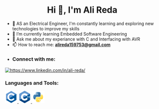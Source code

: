 <h1 align="center">Hi 👋, I'm Ali Reda</h1>

- 🔭 AS an Electrical Engineer, I'm constantly learning and exploring new technologies 
     to improve my skills
- 🌱 I’m currently learning Embedded Software Engineering
- 💬 Ask me about my experiance with C and Interfacing with AVR 
- 📫 How to reach me: **alireda159753@gmail.com**
- <h3 align="left">Connect with me:</h3>
<p align="left">
<a href="https://www.linkedin.com/in/ali-reda/" target="blank"><img align="center" src="https://raw.githubusercontent.com/rahuldkjain/github-profile-readme-generator/master/src/images/icons/Social/linked-in-alt.svg" alt="https://www.linkedin.com/in/ali-reda/" height="30" width="40" /></a>
</p>
<h3 align="left">Languages and Tools:</h3>
<p align="left"> <a href="https://www.cprogramming.com/" target="_blank" rel="noreferrer"> <img src="https://raw.githubusercontent.com/devicons/devicon/master/icons/c/c-original.svg" alt="c" width="40" height="40"/> </a> <a href="https://www.w3schools.com/cpp/" target="_blank" rel="noreferrer"> <img src="https://raw.githubusercontent.com/devicons/devicon/master/icons/cplusplus/cplusplus-original.svg" alt="cplusplus" width="40" height="40"/> </a> <a href="https://www.python.org" target="_blank" rel="noreferrer"> <img src="https://raw.githubusercontent.com/devicons/devicon/master/icons/python/python-original.svg" alt="python" width="40" height="40"/> </a> </p>
